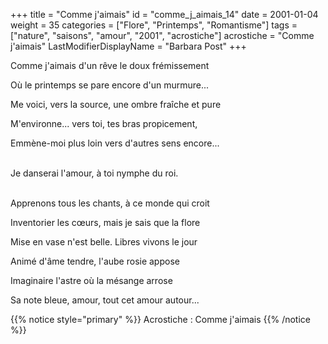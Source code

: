 +++
title = "Comme j'aimais"
id = "comme_j_aimais_14"
date = 2001-01-04
weight = 35
categories = ["Flore", "Printemps", "Romantisme"]
tags = ["nature", "saisons", "amour", "2001", "acrostiche"]
acrostiche = "Comme j'aimais"
LastModifierDisplayName = "Barbara Post"
+++

Comme j'aimais d'un rêve le doux frémissement

Où le printemps se pare encore d'un murmure...

Me voici, vers la source, une ombre fraîche et pure

M'environne... vers toi, tes bras propicement,

Emmène-moi plus loin vers d'autres sens encore...

 \
Je danserai l'amour, à toi nymphe du roi.

 \
Apprenons tous les chants, à ce monde qui croit

Inventorier les cœurs, mais je sais que la flore

Mise en vase n'est belle. Libres vivons le jour

Animé d'âme tendre, l'aube rosie appose

Imaginaire l'astre où la mésange arrose

Sa note bleue, amour, tout cet amour autour...

{{% notice style="primary" %}}
Acrostiche : Comme j'aimais
{{% /notice %}}
